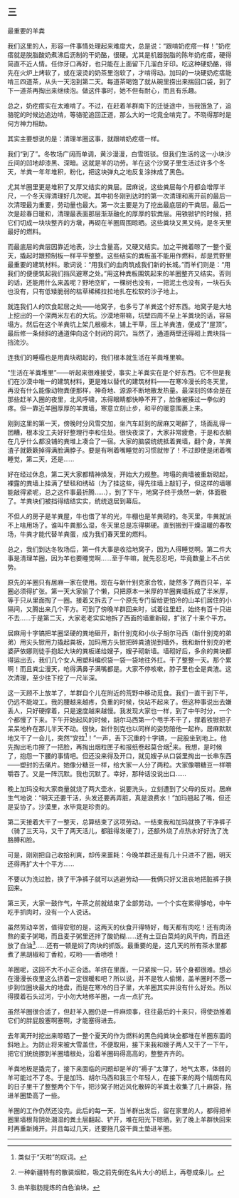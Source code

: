   

## 三  
最重要的羊粪

我们这里的人，形容一件事情处理起来难度大，总是说：“跟啃奶疙瘩一样！”奶疙瘩就是脱脂酸奶煮沸后沥制的干奶酪，很硬。尤其是机器脱脂的陈年奶疙瘩，硬得简直不近人情。任你牙口再好，也只能在上面留下几溜白牙印。吃这种硬奶酪，得先在火炉上烤软了，或在滚烫的奶茶里泡软了，才啃得动。加玛的一块硬奶疙瘩能啃三四道茶，从头一天泡到第二天。每道茶喝饱了就从碗里捞出来揣回口袋，到了下一道茶再掏出来继续泡。做这件事时，她不但有耐心，而且有乐趣。

总之，奶疙瘩实在太难啃了。不过，在赶着羊群南下的迁徙途中，当我饿急了，追骆驼的时候边追边啃，等骆驼追回正道，那么大的一坨竟全啃完了。不晓得那时是何方神力相助。

其实主要想说的是：清理羊圈这事，就跟啃奶疙瘩一样。

我们“到了”。冬牧场广阔而单调，黄沙漫漫，白雪斑驳。但我们生活的这一小块沙丘间的凹地却漆黑、深暗。这就是羊的功劳。羊在这个沙窝子里生活过许多个冬天，羊粪一年年堆积，粉化，把这块弹丸之地反复涂抹成了黑色。

尤其羊圈里更是堆积了又厚又结实的粪层。居麻说，这些粪层每个月都会增厚半尺，一个冬天得清理好几次呢。其中初冬刚到达时的第一次清理和离开前的最后一次清理最为重要，劳动量也最大。第一次主要是为了挖出最底层的干粪层。最后一次是趁春日暖和，清理最表面那层渐渐融化的厚厚的软粪层。用铁锨铲的时候，把它们切成一块块整齐的方墩，再砌在羊圈周围晾晒。这些粪块又黑又纯，是冬天里最好的燃料。

而最底层的粪层因靠近地表，沙土含量高，又硬又结实。加之平摊着晾了一整个夏天，撬起时跟预制板一样平平整整。这些结实的粪板虽不能用作燃料，却是荒野里最重要的建筑材料。歌词说：“用我们的血肉筑成我们新的长城。”而羊们则是：“用我们的便便筑起我们挡风避寒之处。”用这种粪板围筑起来的羊圈整齐又结实。否则的话，还能用什么来盖呢？野地空旷，一棵树也没有，一把泥土也没有，一块石头也没有，只有低矮脆弱的枯草稀稀拉拉地扎在松软的沙子地上。

就连我们人的饮食起居之处——地窝子，也多亏了羊粪这个好东西。地窝子是大地上挖出的一个深两米左右的大坑。沙漠地带嘛，坑壁四周不垒上羊粪块的话，容易塌方。然后在这个羊粪坑上架几根檩木，铺上干草，压上羊粪渣，便成了“屋顶”。最后修一条倾斜的通道伸向这个封闭的洞穴。当然了，通道两壁还得砌上粪块挡一挡流沙。

连我们的睡榻也是用粪块砌起的，我们根本就生活在羊粪堆里嘛。

“生活在羊粪堆里”——听起来很难接受，事实上羊粪实在是个好东西。它不但是我们在沙漠中唯一的建筑材料，更是难以替代的建筑材料——在寒冷漫长的冬天里，再没有什么能像动物粪便那样，神奇地、源源不断地散发热量。最深刻的体会是在那些赶羊入圈的夜里，北风呼啸，冻得眼睛都快睁不开了，脸像被揍过一拳似的疼。但一靠近羊圈厚厚的羊粪墙，寒意立刻止步，和平的暖意围裹上来。

刚到这里的第一天，傍晚时分风雪交加，坐汽车赶到的居麻又喝醉了，场面乱得一团糟，根本没工夫好好整理行李和住处。很快夜深了，大家非常疲惫，于是和衣躺在几乎什么都没铺的粪堆上凑合了一宿。大家的脑袋统统抵着粪墙，翻个身，羊粪渣子就簌簌掉得满脸满脖子。要是有咧着嘴睡觉的习惯就惨了！不过即使是闭着嘴睡觉，第二天，还是……

好在经过休息，第二天大家都精神焕发，开始大力规整。垮塌的粪墙被重新砌起，裸露的粪墙上挂满了壁毯和绣毡（为了挂这些，得先往墙上敲钉子，但这样的墙哪能敲得紧呢，总之这件事最折腾……），到了下午，地窝子终于焕然一新，体面极了。羊粪块们被挡得结结实实，统统退居到幕后。

不但人的房子是羊粪屋，牛也借了羊的光，牛棚也是羊粪砌的。冬天里，牛粪就派不上啥用场了。谁叫牛粪那么湿，冬天里总是冻得梆硬。直到搬到干燥温暖的春牧场，牛粪才能代替羊粪蛋，成为我们春天里的燃料。

总之，我们到达冬牧场后，第一件大事是收拾地窝子，因为人得睡觉啊。第二件大事是清理羊圈，因为羊也要睡觉啊……至于牛嘛，就先忍忍吧，毕竟数量上不占优势。

原先的羊圈只有居麻一家在使用。现在与新什别克家合牧，陡然多了两百只羊，羊圈必须得扩张。第一天大家偷了个懒，只把原本一米厚的羊圈粪墙拆成了半米厚，等于只从里面掏了一圈。接着又拆去了一个原先专门留给更怕冷的山羊们居住的小隔间，又腾出来几个平方。可到了傍晚羊群回来时，试着往里赶，始终有百十只进不去……于是第二天，大家老老实实地拆了西面的墙重新砌，扩张了十来个平方。

居麻用十字镐把羊圈坚硬的粪地砸开，新什别克和小伙子胡尔马西（新什别克的弟弟）用尖头锨用力撬起粪板，加玛用方头锨把碎粪渣抛到墙外，我和新什别克的老婆萨依娜则徒手抱起大块的粪板递给嫂子，嫂子砌新墙。墙砌好后，多余的粪块都得运出去，我们几个女人用塑料编织袋一袋一袋地往外扛。干了整整一天。那个累啊！而且粪尘漫天，呛得满鼻子满嘴都是。大家不停咳嗽，脖子里也全是粪渣。这次清理，至少往下挖了一尺半深。

这一天顾不上放羊了，羊群自个儿在附近的荒野中移动觅食。我们一直干到下午，仍远不能竣工。我的腰越来越疼，负重的时候，快站不起来了。但这种事说出去嫌丢人，只好硬撑着，只是速度越来越慢。我发现大家也一样，到了中午时分，一个个都慢了下来。下午开始起风的时候，胡尔马西第一个甩手不干了，撑着铁锨把子呆呆地杵在那儿半天不动。很快，新什别克也以同样的姿势陪他一起杵。居麻默默地又干了一会儿，突然“安拉[^1]！”一声，丢下沉重的十字镐，一屁股坐到地上。他先掏出毛巾擦了一把脸，再掏出烟粒匣子和报纸卷起莫合烟[^2]来。我想，是时候了，抱怨一下腰的事情吧。但还没来得及开口，就见嫂子从口袋里掏出一长串东西——塑封的去痛片。她像分糖豆一样，给大家一人分了两粒。大家像嚼糖豆一样嚼嚼吞了。又是一阵沉默。我也沉默了。幸好，那种话没说出口……

晚上加玛没和大家商量就烧了两大壶水，说要洗头，立刻遭到了父母的反对。居麻生气地说：“明天还要干活，头发还要再弄脏，真是浪费水！”加玛翘起了嘴，但还是妥协了。沙漠里，水毕竟是珍贵的。

第二天接着大干了一整天，总算结束了这项劳动。一结束我和加玛就换了干净裤子（骑了三天马，又干了两天活儿，都脏得发硬了），还额外烧了点热水好好洗了洗胳膊和脸。

可是，刚刚把自己收拾利爽，却传来噩耗：今晚羊群还是有几十只进不了圈，明天还得再扩大十个平方……

不要以为洗过脸，换了干净裤子就可以逃避劳动——我俩只好又沮丧地把脏裤子换回来。

第三天，大家一鼓作气，午茶之前就结束了全部劳动。一个个实在累得够呛，中午吃手抓肉时，没有一个人说话。

虽然劳动辛苦，值得安慰的是，这两天的伙食开得特好，每天都有肉吃！还有肉汤熬的麦子粥喝，而且麦子粥里还拌了酸奶糊……还有土豆白菜炖的风干肉，而且还放了白油[^3]……还有一顿是焖了肉块的抓饭。最重要的是，这几天的所有茶水里都煮了黑胡椒和丁香粒，哎哟——香喷喷！

羊圈呢，这回不大不小正合适。羊挤在里面，一只紧挨一只，转个身都很难。想必在漫漫长夜里这么挤着一定很暖和吧？所以说，并不是牧人偷懒，盖羊圈时不愿一步到位圈块最大的地盘，而是在寒冷的日子里，大羊圈其实并没有什么好处。所以得摸着石头过河，宁小勿大地修羊圈，一点一点扩充。

虽然羊圈很合适了，但赶羊入圈仍是一件麻烦事，往往最后的十来只，得使劲推着它们的胖屁股塞啊塞啊，才能塞得进去。

去年离开时挖出来晾晒了一整个夏天的作为燃料的黑色纯粪块全都堆在羊圈东面的斜地上。为防止将来被大雪盖住，不便取用，接下来我和嫂子两人又干了一下午，把它们统统挪到羊圈墙根处，沿着羊圈码得高高的，整整齐齐的。

羊粪地板是撬完了，接下来面临的问题却是羊的“褥子”太薄了，地气太寒，体弱的羊可能过不了冬。于是加玛、胡尔马西和我三个年轻人，在接下来的两个晴朗有风的日子里干了整整两个下午，把沙窝子附近风化散碎的羊粪土收集了几十麻袋，拖进羊圈垫高了一些。

羊圈的工作仍然还没完。此后的每一天，当羊群出发后，留在家里的人，都得把羊圈里墙根背阴处潮湿的粪土层翻起、铲开，堆在阳光下晾晒，到了晚上羊群快回来时再重新摊开。并且每过几天，还要拖几袋干粪土垫进羊圈。

---

[^1]: 类似于“天啦”的叹词。

[^2]: 一种新疆特有的散装烟粒，吸之前先倒在名片大小的纸上，再卷成条儿。

[^3]: 由羊脂肪提炼的白色油块。
